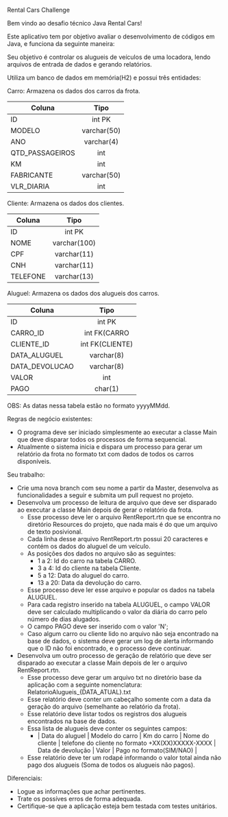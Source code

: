 Rental Cars Challenge

Bem vindo ao desafio técnico Java Rental Cars!

Este aplicativo tem por objetivo avaliar o desenvolvimento de códigos em Java, e funciona da seguinte maneira:

Seu objetivo é controlar os alugueis de veículos de uma locadora, lendo arquivos de entrada de dados e gerando relatórios.

Utiliza um banco de dados em memória(H2) e possui três entidades:

Carro: Armazena os dados dos carros da frota.

| Coluna          |      Tipo     |
|-----------------|:-------------:|
| ID              | int PK        |
| MODELO          | varchar(50)   |
| ANO             | varchar(4)    |
| QTD_PASSAGEIROS | int           |
| KM              | int           |
| FABRICANTE      | varchar(50)   |
| VLR_DIARIA      | int           |


Cliente: Armazena os dados dos clientes.


| Coluna          |      Tipo     |
|-----------------|:-------------:|
| ID              | int PK        |
| NOME            | varchar(100)  |
| CPF             | varchar(11)   |
| CNH             | varchar(11)   |
| TELEFONE        | varchar(13)   |


Aluguel: Armazena os dados dos alugueis dos carros.


| Coluna          |      Tipo       |
|-----------------|:---------------:|
| ID              | int PK          |
| CARRO_ID        | int FK(CARRO    |
| CLIENTE_ID      | int FK(CLIENTE) |
| DATA_ALUGUEL    | varchar(8)      |
| DATA_DEVOLUCAO  | varchar(8)      |
| VALOR           | int             |
| PAGO            | char(1)         |

OBS: As datas nessa tabela estão no formato yyyyMMdd.

Regras de negócio existentes:

- O programa deve ser iniciado simplesmente ao executar a classe Main que deve disparar todos os processos de forma sequencial.
- Atualmente o sistema inicia e dispara um processo para gerar um relatório da frota no formato txt com dados de todos os carros disponíveis.

Seu trabalho:

- Crie uma nova branch com seu nome a partir da Master, desenvolva as funcionalidades a seguir e submita um pull request no projeto.
- Desenvolva um processo de leitura de arquivo que deve ser disparado ao executar a classe Main depois de gerar o relatório da frota.
    - Esse processo deve ler o arquivo RentReport.rtn que se encontra no diretório Resources do projeto, que nada mais é do que um arquivo de texto posivional.
    - Cada linha desse arquivo RentReport.rtn possui 20 caracteres e contém os dados do aluguel de um veículo.
    - As posições dos dados no arquivo são as seguintes:
        - 1 a 2: Id do carro na tabela CARRO.
        - 3 a 4: Id do cliente na tabela Cliente.
        - 5 a 12: Data do aluguel do carro.
        - 13 a 20: Data da devolução do carro.
    - Esse processo deve ler esse arquivo e popular os dados na tabela ALUGUEL.
    - Para cada registro inserido na tabela ALUGUEL, o campo VALOR deve ser calculado multiplicando o valor da diária do carro pelo número de dias alugados.
    - O campo PAGO deve ser inserido com o valor 'N';
    - Caso algum carro ou cliente lido no arquivo não seja encontrado na base de dados, o sistema deve gerar um log de alerta informando que o ID não foi encontrado, e o processo deve continuar.
- Desenvolva um outro processo de geração de relatório que deve ser disparado ao executar a classe Main depois de ler o arquivo RentReport.rtn.
    - Esse processo deve gerar um arquivo txt no diretório base da aplicação com a seguinte nomenclatura: RelatorioAlugueis_{DATA_ATUAL}.txt
    - Esse relatório deve conter um cabeçalho somente com a data da geração do arquivo (semelhante ao relatório da frota).
    - Esse relatório deve listar todos os registros dos alugueis encontrados na base de dados.
    - Essa lista de alugueis deve conter os seguintes campos:
        - | Data do aluguel | Modelo do carro | Km do carro | Nome do cliente | telefone do cliente no formato +XX(XX)XXXXX-XXXX | Data de devolução | Valor | Pago no formato(SIM/NAO) |
    - Esse relatório deve ter um rodapé informando o valor total ainda não pago dos alugueis (Soma de todos os alugueis não pagos).
 
Diferenciais:
  - Logue as informações que achar pertinentes.
  - Trate os possíves erros de forma adequada.
  - Certifique-se que a aplicação esteja bem testada com testes unitários.
